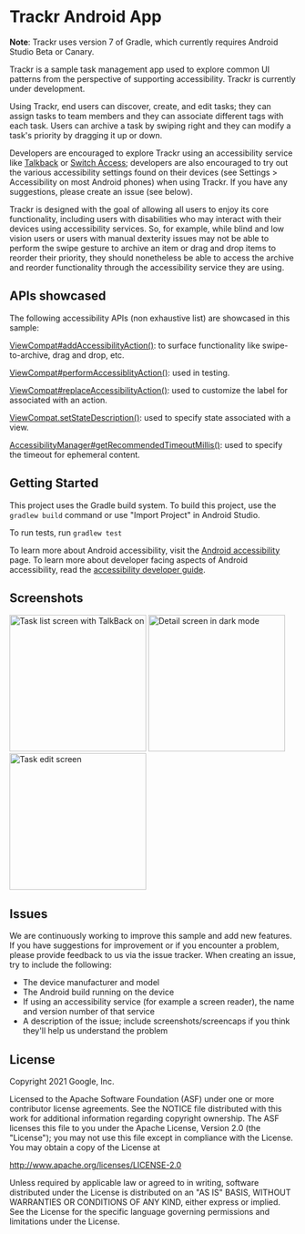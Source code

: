Trackr Android App
==================

**Note**: Trackr uses version 7 of Gradle, which currently requires Android Studio Beta or Canary.

Trackr is a sample task management app used to explore common UI patterns
from the perspective of supporting accessibility. Trackr is currently under
development.

Using Trackr, end users can discover, create, and edit tasks; they can
assign tasks to team members and they can associate different tags with
each task.  Users can archive a task by swiping right and they can modify a
task's priority by dragging it up or down.

Developers are encouraged to explore Trackr using an accessibility service
like [Talkback](https://support.google.com/accessibility/android/answer/6283677?hl=en) or
[Switch Access](https://support.google.com/accessibility/android/answer/6122836?hl=en);
developers are also encouraged to try out the various accessibility settings
found on their devices (see Settings > Accessibility on most Android phones)
when using Trackr. If you have any suggestions, please create an issue
(see below).

Trackr is designed with the goal of allowing all users to enjoy its core
functionality, including users with disabilities who may interact with their
devices using accessibility services. So, for example, while blind and low
vision users or users with manual dexterity issues may not be able to perform
the swipe gesture to archive an item or drag and drop items to reorder their
priority, they should nonetheless be able to access the archive and reorder
functionality through the accessibility service they are using.


APIs showcased
---------------------------
The following accessibility APIs (non exhaustive list) are showcased in this sample:

[ViewCompat#addAccessibilityAction()](https://developer.android.com/reference/androidx/core/view/ViewCompat#addAccessibilityAction(android.view.View,%20java.lang.CharSequence,%20androidx.core.view.accessibility.AccessibilityViewCommand)): to surface functionality like swipe-to-archive, drag and drop, etc.

[ViewCompat#performAccessiblityAction()](https://developer.android.com/reference/androidx/core/view/ViewCompat#performAccessibilityAction(android.view.View,%20int,%20android.os.Bundle)): used in testing.

[ViewCompat#replaceAccessibilityAction()](https://developer.android.com/reference/androidx/core/view/ViewCompat#replaceAccessibilityAction(android.view.View,%20androidx.core.view.accessibility.AccessibilityNodeInfoCompat.AccessibilityActionCompat,%20java.lang.CharSequence,%20androidx.core.view.accessibility.AccessibilityViewCommand)): used to customize the label for associated with an action.

[ViewCompat.setStateDescription()](https://developer.android.com/reference/androidx/core/view/ViewCompat#setStateDescription(android.view.View,%20java.lang.CharSequence)): used to specify state associated with a view.

[AccessibilityManager#getRecommendedTimeoutMillis()](https://developer.android.com/reference/android/view/accessibility/AccessibilityManager#getRecommendedTimeoutMillis(int,%20int)): used to specify the timeout for ephemeral content.

Getting Started
-------------------------

This project uses the Gradle build system. To build this project, use the
`gradlew build` command or use "Import Project" in Android Studio.

To run tests, run `gradlew test`

To learn more about Android accessibility, visit the
[Android accessibility](https://www.android.com/accessibility/) page. To learn
more about developer facing aspects of Android accessibility, read the
[accessibility developer guide](https://developer.android.com/guide/topics/ui/accessibility).

Screenshots
-----------

<img src="screenshots/talkback_home.png" width="240" title="Task list screen with TalkBack on"> <img src="screenshots/detail_dark.png" width="240" title="Detail screen in dark mode"> <img src="screenshots/edit.png" width="240" title="Task edit screen">

Issues
-----------

We are continuously working to improve this sample and add new features. If
you have suggestions for improvement or if you encounter a problem, please
provide feedback to us via the issue tracker. When creating an issue, try to
include the following:

- The device manufacturer and model
- The Android build running on the device
- If using an accessibility service (for example a screen reader), the name
and version number of that service
- A description of the issue; include screenshots/screencaps if you think
they'll help us understand the problem

License
-------------

Copyright 2021 Google, Inc.

Licensed to the Apache Software Foundation (ASF) under one or more contributor
license agreements.  See the NOTICE file distributed with this work for
additional information regarding copyright ownership.  The ASF licenses this
file to you under the Apache License, Version 2.0 (the "License"); you may not
use this file except in compliance with the License.  You may obtain a copy of
the License at

 http://www.apache.org/licenses/LICENSE-2.0

Unless required by applicable law or agreed to in writing, software
distributed under the License is distributed on an "AS IS" BASIS, WITHOUT
WARRANTIES OR CONDITIONS OF ANY KIND, either express or implied.  See the
License for the specific language governing permissions and limitations under
the License.
